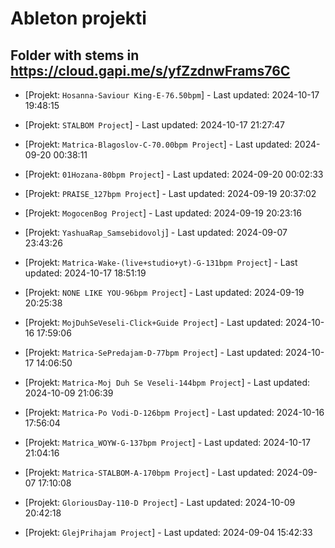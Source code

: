 # Ableton projekti

## Folder with stems in <https://cloud.gapi.me/s/yfZzdnwFrams76C>

- [Projekt: `Hosanna-Saviour King-E-76.50bpm`] - Last updated: 2024-10-17 19:48:15

- [Projekt: `STALBOM Project`] - Last updated: 2024-10-17 21:27:47

- [Projekt: `Matrica-Blagoslov-C-70.00bpm Project`] - Last updated: 2024-09-20 00:38:11

- [Projekt: `01Hozana-80bpm Project`] - Last updated: 2024-09-20 00:02:33

- [Projekt: `PRAISE_127bpm Project`] - Last updated: 2024-09-19 20:37:02

- [Projekt: `MogocenBog Project`] - Last updated: 2024-09-19 20:23:16

- [Projekt: `YashuaRap_Samsebidovolj`] - Last updated: 2024-09-07 23:43:26

- [Projekt: `Matrica-Wake-(live+studio+yt)-G-131bpm Project`] - Last updated: 2024-10-17 18:51:19

- [Projekt: `NONE LIKE YOU-96bpm Project`] - Last updated: 2024-09-19 20:25:38

- [Projekt: `MojDuhSeVeseli-Click+Guide Project`] - Last updated: 2024-10-16 17:59:06

- [Projekt: `Matrica-SePredajam-D-77bpm Project`] - Last updated: 2024-10-17 14:06:50

- [Projekt: `Matrica-Moj Duh Se Veseli-144bpm Project`] - Last updated: 2024-10-09 21:06:39

- [Projekt: `Matrica-Po Vodi-D-126bpm Project`] - Last updated: 2024-10-16 17:56:04

- [Projekt: `Matrica_WOYW-G-137bpm Project`] - Last updated: 2024-10-17 21:04:16

- [Projekt: `Matrica-STALBOM-A-170bpm Project`] - Last updated: 2024-09-07 17:10:08

- [Projekt: `GloriousDay-110-D Project`] - Last updated: 2024-10-09 20:42:18

- [Projekt: `GlejPrihajam Project`] - Last updated: 2024-09-04 15:42:33

